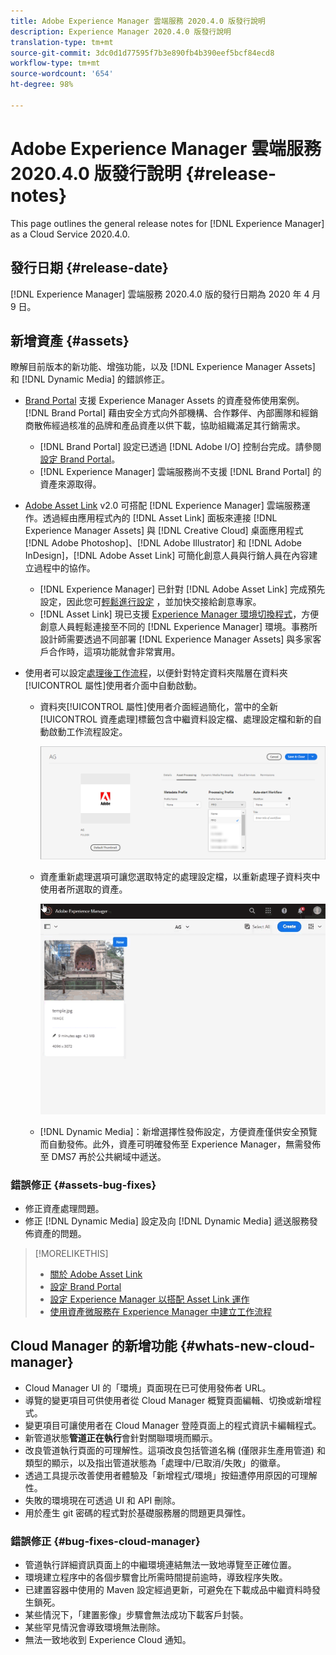 ```yaml
---
title: Adobe Experience Manager 雲端服務 2020.4.0 版發行說明
description: Experience Manager 2020.4.0 版發行說明
translation-type: tm+mt
source-git-commit: 3dc0d1d77595f7b3e890fb4b390eef5bcf84ecd8
workflow-type: tm+mt
source-wordcount: '654'
ht-degree: 98%

---
```



# Adobe Experience Manager 雲端服務 2020.4.0 版發行說明 {#release-notes}

This page outlines the general release notes for [!DNL Experience Manager] as a Cloud Service 2020.4.0.

## 發行日期 {#release-date}

[!DNL Experience Manager] 雲端服務 2020.4.0 版的發行日期為 2020 年 4 月 9 日。

## 新增資產 {#assets}

瞭解目前版本的新功能、增強功能，以及 [!DNL Experience Manager Assets] 和 [!DNL Dynamic Media] 的錯誤修正。

* [Brand Portal](https://docs.adobe.com/content/help/zh-Hant/experience-manager-brand-portal/using/home.html) 支援 Experience Manager Assets 的資產發佈使用案例。[!DNL Brand Portal] 藉由安全方式向外部機構、合作夥伴、內部團隊和經銷商散佈經過核准的品牌和產品資產以供下載，協助組織滿足其行銷需求。
   * [!DNL Brand Portal] 設定已透過 [!DNL Adobe I/O] 控制台完成。請參閱[設定 Brand Portal](https://docs.adobe.com/content/help/zh-Hant/experience-manager-brand-portal/using/publish/configure-aem-assets-with-brand-portal.html)。
   * [!DNL Experience Manager] 雲端服務尚不支援 [!DNL Brand Portal] 的資產來源取得。

* [Adobe Asset Link](https://helpx.adobe.com/tw/enterprise/using/adobe-asset-link.html) v2.0 可搭配 [!DNL Experience Manager] 雲端服務運作。透過經由應用程式內的 [!DNL Asset Link] 面板來連接 [!DNL Experience Manager Assets] 與 [!DNL Creative Cloud] 桌面應用程式 [!DNL Adobe Photoshop]、[!DNL Adobe Illustrator] 和 [!DNL Adobe InDesign]，[!DNL Adobe Asset Link] 可簡化創意人員與行銷人員在內容建立過程中的協作。
   * [!DNL Experience Manager] 已針對 [!DNL Adobe Asset Link] 完成預先設定，因此您可[輕鬆進行設定](https://helpx.adobe.com/tw/enterprise/using/configure-aem-assets-for-asset-link.html) ，並加快交接給創意專家。
   * [!DNL Asset Link] 現已支援 [Experience Manager 環境切換程式](https://helpx.adobe.com/tw/enterprise/using/manage-assets-using-adobe-asset-link.html#UseAdobeAssetLink)，方便創意人員輕鬆連接至不同的 [!DNL Experience Manager] 環境。事務所設計師需要透過不同部署 [!DNL Experience Manager Assets] 與多家客戶合作時，這項功能就會非常實用。

* 使用者可以設定[處理後工作流程](/help/assets/asset-microservices-configure-and-use.md#post-processing-workflows)，以便針對特定資料夾階層在資料夾[!UICONTROL 屬性]使用者介面中自動啟動。
   * 資料夾[!UICONTROL 屬性]使用者介面經過簡化，當中的全新[!UICONTROL 資產處理]標籤包含中繼資料設定檔、處理設定檔和新的自動啟動工作流程設定。

      ![處理設定檔可輕鬆套用至資料夾，所有上傳至資料夾的資產都可使用這些設定檔來處理](/help/assets/assets/asset-processing-folder-properties.png)

   * 資產重新處理選項可讓您選取特定的處理設定檔，以重新處理子資料夾中使用者所選取的資產。

      ![使用特定處理設定檔重新處理選取的資產](/help/assets/assets/fpo-existing-asset-reprocess.gif)

   * [!DNL Dynamic Media]：新增選擇性發佈設定，方便資產僅供安全預覽而自動發佈。此外，資產可明確發佈至 Experience Manager，無需發佈至 DMS7 再於公共網域中遞送。

### 錯誤修正 {#assets-bug-fixes}

* 修正資產處理問題。
* 修正 [!DNL Dynamic Media] 設定及向 [!DNL Dynamic Media] 遞送服務發佈資產的問題。

>[!MORELIKETHIS]
>
>* [關於 Adobe Asset Link](https://www.adobe.com/tw/creativecloud/business/enterprise/adobe-asset-link.html)
>* [設定 Brand Portal](https://docs.adobe.com/content/help/zh-Hant/experience-manager-brand-portal/using/publish/configure-aem-assets-with-brand-portal.html)
>* [設定 Experience Manager 以搭配 Asset Link 運作](https://helpx.adobe.com/tw/enterprise/using/configure-aem-assets-for-asset-link.html)
>* [使用資產微服務在 Experience Manager 中建立工作流程](https://docs.adobe.com/content/help/zh-Hant/experience-manager-cloud-service/assets/manage/asset-microservices-configure-and-use.html#post-processing-workflows)


## Cloud Manager 的新增功能 {#whats-new-cloud-manager}

* Cloud Manager UI 的「環境」頁面現在已可使用發佈者 URL。
* 導覽的變更項目可供使用者從 Cloud Manager 概覽頁面編輯、切換或新增程式。
* 變更項目可讓使用者在 Cloud Manager 登陸頁面上的程式資訊卡編輯程式。
* 新管道狀態&#x200B;**管道正在執行**&#x200B;會針對關聯環境而顯示。
* 改良管道執行頁面的可理解性。這項改良包括管道名稱 (僅限非生產用管道) 和類型的顯示，以及指出管道狀態為「處理中/已取消/失敗」的徽章。
* 透過工具提示改善使用者體驗及「新增程式/環境」按鈕遭停用原因的可理解性。
* 失敗的環境現在可透過 UI 和 API 刪除。
* 用於產生 git 密碼的程式對於基礎服務層的問題更具彈性。

### 錯誤修正 {#bug-fixes-cloud-manager}

* 管道執行詳細資訊頁面上的中繼環境連結無法一致地導覽至正確位置。
* 環境建立程序中的各個步驟會比所需時間提前逾時，導致程序失敗。
* 已建置容器中使用的 Maven 設定經過更新，可避免在下載成品中繼資料時發生鎖死。
* 某些情況下，「建置影像」步驟會無法成功下載客戶封裝。
* 某些罕見情況會導致環境無法刪除。
* 無法一致地收到 Experience Cloud 通知。
